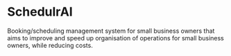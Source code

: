 # SchedulrAI
Booking/scheduling management system for small business owners that aims to improve and speed up organisation of operations for small business owners, while reducing costs.
